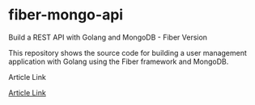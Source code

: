 # fiber-mongo-api

Build a REST API with Golang and MongoDB - Fiber Version

This repository shows the source code for building a user management application with Golang using the Fiber framework and MongoDB.

Article Link

[Article Link](https://dev.to/hackmamba/build-a-rest-api-with-golang-and-mongodb-fiber-version-4la0)
